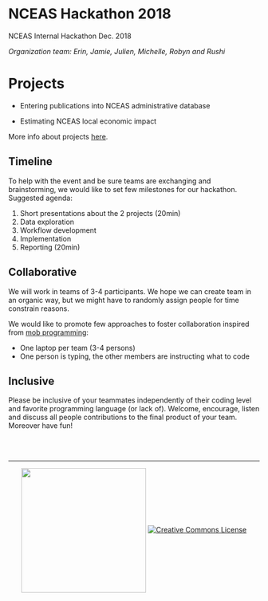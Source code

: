 # NCEAS Hackathon 2018

NCEAS Internal Hackathon Dec. 2018

*Organization team: Erin, Jamie, Julien, Michelle, Robyn and Rushi*



# Projects

- Entering publications into NCEAS administrative database

- Estimating NCEAS local economic impact

More info about projects [here](https://docs.google.com/presentation/d/1KEvJhLgi92_-9OwZjFQgDI5lk9qYSAOHakIANIUvYkE/edit?usp=sharing).


## Timeline

To help with the event and be sure teams are exchanging and brainstorming, we would like to set few milestones for our hackathon. Suggested agenda:

1. Short presentations about the 2 projects (20min)
2. Data exploration
3. Workflow development
4. Implementation
5. Reporting (20min)

## Collaborative

We will work in teams of 3-4 participants. We hope we can create team in an organic way, but we might have to randomly assign people for time constrain reasons. 

We would like to promote few approaches to foster collaboration inspired from [mob programming](https://github.com/R-Meetup-SB/hackathon-201806/blob/master/mob-programming.md):

- One laptop per team (3-4 persons)
- One person is typing, the other members are instructing what to code


## Inclusive

Please be inclusive of your teammates independently of their coding level and favorite programming language (or lack of). Welcome, encourage, listen and discuss all people contributions to the final product of your team. Moreover have fun!

<br>
<br>

---

<div>
<p align="center"> <a href="https://www.nceas.ucsb.edu/"><img  src="https://www.nceas.ucsb.edu/files/logos/NCEAS/NCEAS-full%20logo-4C.jpg" width="250px" align="center" /></a> <a rel="license" href="http://creativecommons.org/licenses/by-sa/4.0/"><img alt="Creative Commons License" style="border-width:0" src="https://i.creativecommons.org/l/by-sa/4.0/88x31.png"  /> </p>
</div>


